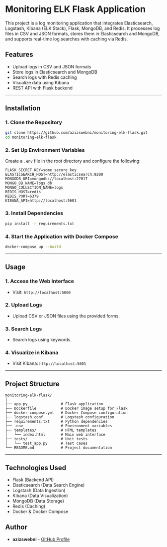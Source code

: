 # Monitoring ELK Flask Application

This project is a log monitoring application that integrates Elasticsearch, Logstash, Kibana (ELK Stack), Flask, MongoDB, and Redis. It processes log files in CSV and JSON formats, stores them in Elasticsearch and MongoDB, and supports real-time log searches with caching via Redis.

## **Features**
- Upload logs in CSV and JSON formats
- Store logs in Elasticsearch and MongoDB
- Search logs with Redis caching
- Visualize data using Kibana
- REST API with Flask backend

---

## **Installation**

### **1. Clone the Repository**
```bash
git clone https://github.com/azizswebni/monitoring-elk-flask.git
cd monitoring-elk-flask
```

### **2. Set Up Environment Variables**
Create a `.env` file in the root directory and configure the following:
```env
FLASK_SECRET_KEY=some_secure_key
ELASTICSEARCH_HOST=http://elasticsearch:9200
MONGODB_URI=mongodb://localhost:27017
MONGO_DB_NAME=logs_db
MONGO_COLLECTION_NAME=logs
REDIS_HOST=redis
REDIS_PORT=6379
KIBANA_API=http://localhost:5601
```

### **3. Install Dependencies**
```bash
pip install -r requirements.txt
```

### **4. Start the Application with Docker Compose**
```bash
docker-compose up --build
```

---

## **Usage**

### **1. Access the Web Interface**
- Visit: `http://localhost:5000`

### **2. Upload Logs**
- Upload CSV or JSON files using the provided forms.

### **3. Search Logs**
- Search logs using keywords.

### **4. Visualize in Kibana**
- Visit Kibana: `http://localhost:5601`

---

## **Project Structure**
```
monitoring-elk-flask/
│
├── app.py               # Flask application
├── Dockerfile           # Docker image setup for Flask
├── docker-compose.yml   # Docker Compose configuration
├── logstash.conf        # Logstash configuration
├── requirements.txt     # Python dependencies
├── .env                 # Environment variables
├── templates/           # HTML templates
│   └── index.html       # Main web interface
├── tests/               # Unit tests
│   └── test_app.py      # Test cases
└── README.md            # Project documentation
```

---

## **Technologies Used**
- Flask (Backend API)
- Elasticsearch (Data Search Engine)
- Logstash (Data Ingestion)
- Kibana (Data Visualization)
- MongoDB (Data Storage)
- Redis (Caching)
- Docker & Docker Compose


## **Author**
- **azizswebni** - [GitHub Profile](https://github.com/azizswebni)
